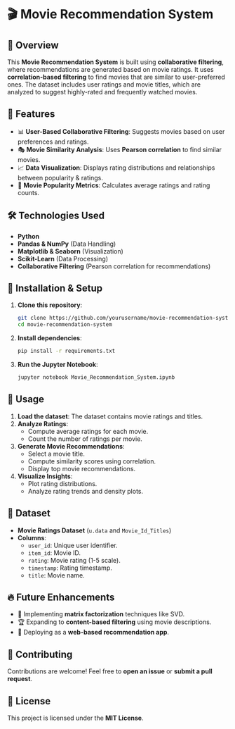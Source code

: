 # 🎬 Movie Recommendation System

## 📌 Overview
This **Movie Recommendation System** is built using **collaborative filtering**, where recommendations are generated based on movie ratings. It uses **correlation-based filtering** to find movies that are similar to user-preferred ones. The dataset includes user ratings and movie titles, which are analyzed to suggest highly-rated and frequently watched movies.

## 🚀 Features
- 📊 **User-Based Collaborative Filtering**: Suggests movies based on user preferences and ratings.
- 🎭 **Movie Similarity Analysis**: Uses **Pearson correlation** to find similar movies.
- 📈 **Data Visualization**: Displays rating distributions and relationships between popularity & ratings.
- 📂 **Movie Popularity Metrics**: Calculates average ratings and rating counts.

## 🛠 Technologies Used
- **Python**
- **Pandas & NumPy** (Data Handling)
- **Matplotlib & Seaborn** (Visualization)
- **Scikit-Learn** (Data Processing)
- **Collaborative Filtering** (Pearson correlation for recommendations)

## 📂 Installation & Setup
1. **Clone this repository**:
   ```sh
   git clone https://github.com/yourusername/movie-recommendation-system.git
   cd movie-recommendation-system
   ```
2. **Install dependencies**:
   ```sh
   pip install -r requirements.txt
   ```
3. **Run the Jupyter Notebook**:
   ```sh
   jupyter notebook Movie_Recommendation_System.ipynb
   ```

## 🎥 Usage
1. **Load the dataset**: The dataset contains movie ratings and titles.
2. **Analyze Ratings**:
   - Compute average ratings for each movie.
   - Count the number of ratings per movie.
3. **Generate Movie Recommendations**:
   - Select a movie title.
   - Compute similarity scores using correlation.
   - Display top movie recommendations.
4. **Visualize Insights**:
   - Plot rating distributions.
   - Analyze rating trends and density plots.

## 📜 Dataset
- **Movie Ratings Dataset** (`u.data` and `Movie_Id_Titles`)
- **Columns**:
  - `user_id`: Unique user identifier.
  - `item_id`: Movie ID.
  - `rating`: Movie rating (1-5 scale).
  - `timestamp`: Rating timestamp.
  - `title`: Movie name.

## 🔥 Future Enhancements
- 📢 Implementing **matrix factorization** techniques like SVD.
- 🏆 Expanding to **content-based filtering** using movie descriptions.
- 🚀 Deploying as a **web-based recommendation app**.

## 🤝 Contributing
Contributions are welcome! Feel free to **open an issue** or **submit a pull request**.

## 📜 License
This project is licensed under the **MIT License**.
